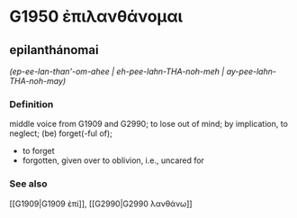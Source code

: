 # G1950 ἐπιλανθάνομαι

## epilanthánomai

_(ep-ee-lan-than'-om-ahee | eh-pee-lahn-THA-noh-meh | ay-pee-lahn-THA-noh-may)_

### Definition

middle voice from G1909 and G2990; to lose out of mind; by implication, to neglect; (be) forget(-ful of); 

- to forget
- forgotten, given over to oblivion, i.e., uncared for

### See also

[[G1909|G1909 ἐπί]], [[G2990|G2990 λανθάνω]]
